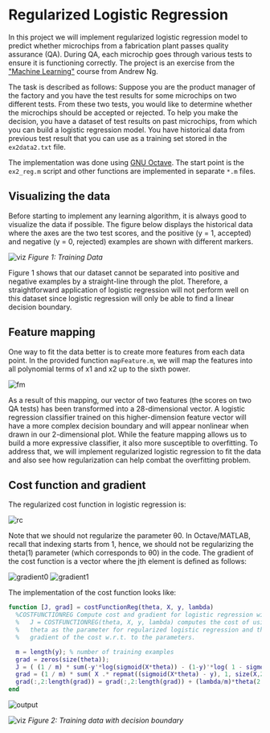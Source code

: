 # Regularized Logistic Regression

In this project we will implement regularized logistic regression model to predict whether microchips from a fabrication plant passes quality assurance (QA). During QA, each microchip goes through various tests to ensure
it is functioning correctly. 
The project is an exercise from the ["Machine Learning"](https://www.coursera.org/learn/machine-learning/) course from Andrew Ng.

The task is described as follows: 
Suppose you are the product manager of the factory and you have the test results for some microchips on two different tests. From these two tests, you would like to determine whether the microchips should be accepted or
rejected. To help you make the decision, you have a dataset of test results on past microchips, from which you can build a logistic regression model.
You have historical data from previous test result that you can use as a training set stored in the `ex2data2.txt` file.

The implementation was done using [GNU Octave](https://www.gnu.org/software/octave/). The start point is the `ex2_reg.m` script and other functions are implemented in separate `*.m` files.

## Visualizing the data
Before starting to implement any learning algorithm, it is always good to visualize the data if possible. The figure below displays the historical data where the axes are the two test scores, and the positive (y = 1, accepted) and negative (y = 0, rejected) examples are shown with different markers.

![viz](https://i.imgur.com/7X1j3az.png)
*Figure 1: Training Data*

Figure 1 shows that our dataset cannot be separated into positive and negative examples by a straight-line through the plot. Therefore, a straightforward application of logistic regression will not perform well on this dataset since logistic regression will only be able to find a linear decision boundary.

## Feature mapping
One way to fit the data better is to create more features from each data point. In the provided function `mapFeature.m`, we will map the features into all polynomial terms of x1 and x2 up to the sixth power.

![fm](https://i.imgur.com/8ubWgPP.png)

As a result of this mapping, our vector of two features (the scores on two QA tests) has been transformed into a 28-dimensional vector. A logistic regression classifier trained on this higher-dimension feature vector will have
a more complex decision boundary and will appear nonlinear when drawn in our 2-dimensional plot.
While the feature mapping allows us to build a more expressive classifier, it also more susceptible to overfitting. To address that, we will implement regularized logistic regression to fit the data and also see how regularization can help combat the overfitting problem.

## Cost function and gradient
The regularized cost function in logistic regression is:

![rc](https://i.imgur.com/hZwQxpy.png)

Note that we should not regularize the parameter θ0. In Octave/MATLAB, recall that indexing starts from 1, hence, we should not be regularizing the theta(1) parameter (which corresponds to θ0) in the code. The gradient of the cost function is a vector where the jth element is defined as follows:

![gradient0](https://i.imgur.com/FO3Jep0.png)
![gradient1](https://i.imgur.com/f5C8p6z.png)

The implementation of the cost function looks like:

```matlab
function [J, grad] = costFunctionReg(theta, X, y, lambda)
  %COSTFUNCTIONREG Compute cost and gradient for logistic regression with regularization
  %   J = COSTFUNCTIONREG(theta, X, y, lambda) computes the cost of using
  %   theta as the parameter for regularized logistic regression and the
  %   gradient of the cost w.r.t. to the parameters. 

  m = length(y); % number of training examples
  grad = zeros(size(theta));
  J = ( (1 / m) * sum(-y'*log(sigmoid(X*theta)) - (1-y)'*log( 1 - sigmoid(X*theta))) ) + (lambda/(2*m))*sum(theta(2:length(theta)).*theta(2:length(theta))) ;
  grad = (1 / m) * sum( X .* repmat((sigmoid(X*theta) - y), 1, size(X,2)) );
  grad(:,2:length(grad)) = grad(:,2:length(grad)) + (lambda/m)*theta(2:length(theta))';
end
```

![output](https://i.imgur.com/QQKiPWO.png)

![viz](https://i.imgur.com/TVxhFyJ.png)
*Figure 2: Training data with decision boundary*